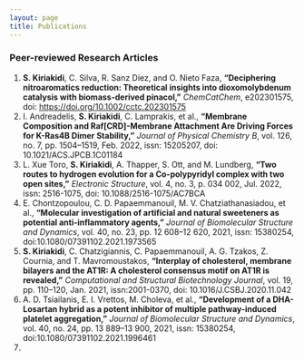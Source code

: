 ```yaml
---
layout: page
title: Publications
---
```


### Peer-reviewed Research Articles

1. **S. Kiriakidi**, C. Silva, R. Sanz Díez, and O. Nieto Faza, **“Deciphering nitroaromatics reduction: Theoretical insights into dioxomolybdenum catalysis with biomass-derived pinacol,”** _ChemCatChem_, e202301575, doi: https://doi.org/10.1002/cctc.202301575
2. I. Andreadelis, **S. Kiriakidi**, C. Lamprakis, et al., **“Membrane Composition and Raf[CRD]-Membrane Attachment Are Driving Forces for K-Ras4B Dimer Stability,”** _Journal of Physical Chemistry B_, vol. 126, no. 7, pp. 1504–1519, Feb. 2022, issn: 15205207, doi: 10.1021/ACS.JPCB.1C01184
3. L. Xue Toro, **S. Kiriakidi**, A. Thapper, S. Ott, and M. Lundberg, **“Two routes to hydrogen evolution for a Co-polypyridyl complex with two open sites,”** _Electronic Structure_, vol. 4, no. 3, p. 034 002, Jul. 2022,
issn: 2516-1075, doi: 10.1088/2516-1075/AC7BCA
4. E. Chontzopoulou, C. D. Papaemmanouil, M. V. Chatziathanasiadou, et al., **“Molecular investigation of artificial and natural sweeteners as potential anti-inflammatory agents,”** _Journal of Biomolecular Structure and Dynamics_, vol. 40, no. 23, pp. 12 608–12 620, 2021, issn: 15380254, doi:10.1080/07391102.2021.1973565
5. **S. Kiriakidi**, C. Chatzigiannis, C. Papaemmanouil, A. G. Tzakos, Z. Cournia, and T. Mavromoustakos, **“Interplay of cholesterol, membrane bilayers and the AT1R: A cholesterol consensus motif on AT1R is revealed,”** _Computational and Structural Biotechnology Journal_, vol. 19, pp. 110–120, Jan. 2021, issn:2001-0370, doi: 10.1016/J.CSBJ.2020.11.042
6. A. D. Tsiailanis, E. I. Vrettos, M. Choleva, et al., **“Development of a DHA-Losartan hybrid as a potent inhibitor of multiple pathway-induced platelet aggregation,”** _Journal of Biomolecular Structure and Dynamics_, vol. 40, no. 24, pp. 13 889–13 900, 2021, issn: 15380254, doi:10.1080/07391102.2021.1996461
7. 
